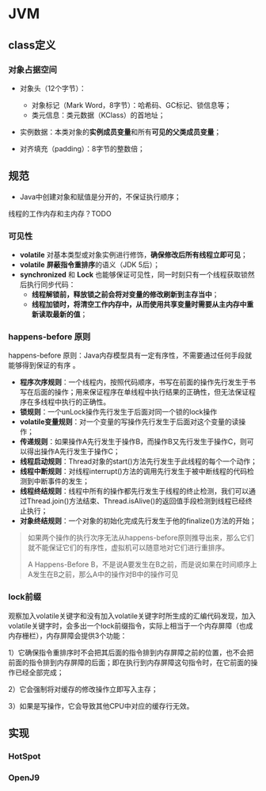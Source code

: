 # JVM

## class定义

### 对象占据空间

- 对象头（12个字节）：
  - 对象标记（Mark Word，8字节）：哈希码、GC标记、锁信息等；
  - 类元信息：类元数据（KClass）的首地址；

- 实例数据：本类对象的**实例成员变量**和所有**可见的父类成员变量**；
- 对齐填充（padding）：8字节的整数倍；

## 规范

- Java中创建对象和赋值是分开的，不保证执行顺序；

线程的工作内存和主内存？TODO

### 可见性

- **volatile** 对基本类型或对象实例进行修饰，**确保修改后所有线程立即可见**；
- **volatile** **屏蔽指令重排序**的语义（JDK 5后）；
- **synchronized** 和 **Lock** 也能够保证可见性，同一时刻只有一个线程获取锁然后执行同步代码：
  - **线程解锁前，释放锁之前会将对变量的修改刷新到主存当中**；
  - **线程加锁时，将清空工作内存中，从而使用共享变量时需要从主内存中重新读取最新的值**；



### happens-before 原则

happens-before 原则：Java内存模型具有一定有序性，不需要通过任何手段就能够得到保证的有序 。

- **程序次序规则**：一个线程内，按照代码顺序，书写在前面的操作先行发生于书写在后面的操作；用来保证程序在单线程中执行结果的正确性，但无法保证程序在多线程中执行的正确性。
- **锁规则**：一个unLock操作先行发生于后面对同一个锁的lock操作
- **volatile变量规则**：对一个变量的写操作先行发生于后面对这个变量的读操作；
- **传递规则**：如果操作A先行发生于操作B，而操作B又先行发生于操作C，则可以得出操作A先行发生于操作C；
- **线程启动规则**：Thread对象的start()方法先行发生于此线程的每个一个动作；
- **线程中断规则**：对线程interrupt()方法的调用先行发生于被中断线程的代码检测到中断事件的发生；
- **线程终结规则**：线程中所有的操作都先行发生于线程的终止检测，我们可以通过Thread.join()方法结束、Thread.isAlive()的返回值手段检测到线程已经终止执行；
- **对象终结规则**：一个对象的初始化完成先行发生于他的finalize()方法的开始；

> 如果两个操作的执行次序无法从happens-before原则推导出来，那么它们就不能保证它们的有序性，虚拟机可以随意地对它们进行重排序。
>
> A Happens-Before B，不是说A要发生在B之前，而是说如果在时间顺序上A发生在B之前，那么A中的操作对B中的操作可见



### lock前缀

观察加入volatile关键字和没有加入volatile关键字时所生成的汇编代码发现，加入volatile关键字时，会多出一个lock前缀指令，实际上相当于一个内存屏障（也成内存栅栏），内存屏障会提供3个功能：

1）它确保指令重排序时不会把其后面的指令排到内存屏障之前的位置，也不会把前面的指令排到内存屏障的后面；即在执行到内存屏障这句指令时，在它前面的操作已经全部完成；

2）它会强制将对缓存的修改操作立即写入主存；

3）如果是写操作，它会导致其他CPU中对应的缓存行无效。



## 实现

### HotSpot

### OpenJ9